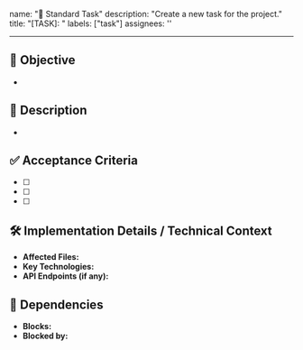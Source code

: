 name: "📝 Standard Task"
description: "Create a new task for the project."
title: "[TASK]: "
labels: ["task"]
assignees: ''

---

<!-- 
This is an issue template optimized for LLM processing.
- Please fill in each section clearly.
- Use bullet points for lists to ensure machine readability.
- The "LLM Instructions" section is a guide for the AI; it can be removed if a human is creating the issue.
-->

## 🎯 Objective
<!-- LLM Instructions: Describe the goal of this task in one or two sentences. What is the desired outcome? -->
- 

## 📖 Description
<!-- LLM Instructions: Provide a more detailed explanation of the task. What is the context? Why is this task necessary? Reference the architecture document if applicable (docs/architecture.md). -->
- 

## ✅ Acceptance Criteria
<!-- LLM Instructions: Define the requirements that must be met for this task to be considered complete. Use a checklist format. -->
- [ ] 
- [ ] 
- [ ] 

## 🛠️ Implementation Details / Technical Context
<!-- LLM Instructions: Suggest a technical approach. Mention specific files, functions, or APIs to be used or created. This section guides the implementation. -->
- **Affected Files:** 
- **Key Technologies:** 
- **API Endpoints (if any):** 

## 🔗 Dependencies
<!-- LLM Instructions: List any other issues that must be completed before this one can be started, or any issues that this one blocks. Use issue numbers (e.g., #5). -->
- **Blocks:** 
- **Blocked by:** 
